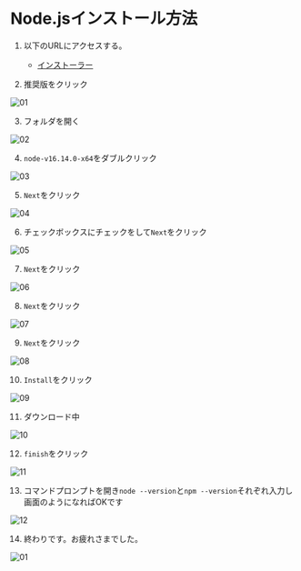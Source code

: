 # Node.jsインストール方法

1. 以下のURLにアクセスする。
    - [インストーラー](https://nodejs.org/ja/)

2. 推奨版をクリック

![01](./img/Node01.png)

3. フォルダを開く

![02](./img/Node02.png)

4. `node-v16.14.0-x64`をダブルクリック

![03](./img/Node03.png)

5. `Next`をクリック

![04](./img/Node04.png)

6. チェックボックスにチェックをして`Next`をクリック

![05](./img/Node05.png)

7. `Next`をクリック

![06](./img/Node06.png)

8. `Next`をクリック

![07](./img/Node07.png)

9.  `Next`をクリック

![08](./img/Node08.png)

10. `Install`をクリック

![09](./img/Node09.png)

11. ダウンロード中

![10](./img/Node10.png)

12. `finish`をクリック

![11](./img/Node11.png)

13. コマンドプロンプトを開き`node --version`と`npm --version`それぞれ入力し画面のようになればOKです

![12](./img/Node12.png)


14.  終わりです。お疲れさまでした。

![01](./img/ジンメンケン.png)
